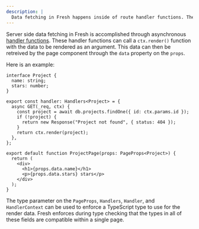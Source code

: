 ```yaml
---
description: |
  Data fetching in Fresh happens inside of route handler functions. These can pass route data to the page via page props.
---
```


Server side data fetching in Fresh is accomplished through asynchronous
[handler functions][route-handlers]. These handler functions can call a
`ctx.render()` function with the data to be rendered as an argument. This data
can then be retreived by the page component through the `data` property on the
`props`.

Here is an example:

```tsx
interface Project {
  name: string;
  stars: number;
}

export const handler: Handlers<Project> = {
  async GET(_req, ctx) {
    const project = await db.projects.findOne({ id: ctx.params.id });
    if (!project) {
      return new Response("Project not found", { status: 404 });
    }
    return ctx.render(project);
  },
};

export default function ProjectPage(props: PageProps<Project>) {
  return (
    <div>
      <h1>{props.data.name}</h1>
      <p>{props.data.stars} stars</p>
    </div>
  );
}
```

The type parameter on the `PageProps`, `Handlers`, `Handler`, and
`HandlerContext` can be used to enforce a TypeScript type to use for the render
data. Fresh enforces during type checking that the types in all of these fields
are compatible within a single page.

[route-handlers]: ./route-handlers
